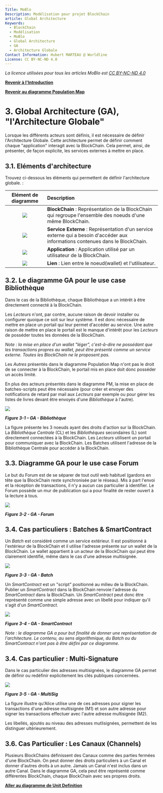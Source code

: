 ```yaml
---
Title: MoBlo
Description: Modélisation pour projet BlockChain
article: Global Architecture
Keywords:
  - BlockChain
  - Modélisation
  - MoBlo
  - Global Architecture
  - GA
  - Architecture Globale
Contact Information: Hubert MARTEAU @ Worldline
License: CC BY-NC-ND 4.0
---
```


_La licence utilisées pour tous les articles MoBlo est_ [_CC BY-NC-ND 4.0_](https://creativecommons.org/licenses/by-nc-nd/4.0/)

[**Revenir à l'Introduction**](/README.md)

[**Revenir au diagramme Population Map**](/02-pm.md)

# 3.    Global Architecture \(GA\), "l'Architecture Globale"

Lorsque les différents acteurs sont définis, il est nécessaire de définir l'Architecture Globale. Cette architecture permet de définir comment chaque "application" interagit avec la BlockChain. Cela permet, ainsi, de présenter, de façon explicite, les services externes à mettre en place.

## 3.1.    Eléments d'architecture

Trouvez ci-dessous les éléments qui permettent de définir l'architecture globale. :

| Elément de diagramme | Description |
| :---: | :--- |
| ![](/Img/GA-BC.png) | **BlockChain** : Représentation de la BlockChain qui regroupe l'ensemble des noeuds d'une même BlockChain. |
| ![](/Img/GA-ExtServ.png) | **Service Externe** : Représentation d'un service externe qui a besoin d'accéder aux informations contenues dans le BlockChain. |
| ![](/Img/GA-Application.png) | **Application** : Application utilisé par un utilisateur de la BlockChain. |
| ![](/Img/GA-Link.png) | **Lien** : Lien entre le noeud\(wallet\) et l'utilisateur. |

## 3.2.    Le diagramme GA pour le use case Bibliothèque

Dans le cas de la Bibliothèque, chaque Bibliothèque a un intérêt à être directement connecté à la BlockChain.

Les _Lecteurs_ n'ont, par contre, aucune raison de devoir installer ou configurer quoique ce soit sur leur système. Il est donc nécessaire de mettre en place un portail qui leur permet d'accéder au service. Une autre raison de mettre en place le portail est le manque d'intérêt pour les _Lecteurs_ de posséder toutes les données de la BlockChain.

_Note : la mise en place d'un wallet "léger", c'est-à-dire ne possédant que les transactions propres au wallet, peut être présenté comme un service externe. Toutes les BlockChain ne le proposent pas._

Les _Autres_ présentés dans le diagramme Population Map n'ont pas le droit de se connecter à la BlockChain, le portail mis en place doit donc posséder un accès limité.

En plus des acteurs présentés dans le diagramme PM, la mise en place de batches-scripts peut être nécessaire \(pour créer et envoyer des notifications de retard par mail aux _Lecteurs_ par exemple ou pour gérer les listes de livres devant être envoyés d'une _Bibliothèque_ à l'autre\).

![](/Img/GA-Library.png)

_**Figure 3-1 – GA - Bibliothèque**_

La figure présente les 3 noeuds ayant des droits d'action sur la BlockChain. La _Bibliothèque Centrale_ \(CL\) et les _Bibliothèques_ secondaires \(L\) sont directement connectées à la BlockChain. Les _Lecteurs_ utilisent un portail pour communiquer avec la BlockChain. Les Batches utilisent l'adresse de la Bibliothèque Centrale pour accéder à la BlockChain.

## 3.3.    Diagramme GA pour le use case Forum

Le but du Forum est de se séparer de tout outil web habituel \(gardons en tête que la BlockChain reste synchronisée par le réseau\). Mis à part l'envoi et la réception de transactions, il n'y a aucun cas particulier à identifier. Le Forum possède un mur de publication qui a pour finalité de rester ouvert à la lecture à tous.

![](/Img/GA-Forum.png)

_**Figure 3-2 - GA - Forum**_

## 3.4.    Cas particuliers : Batches & SmartContract

Un _Batch_ est considéré comme un service extérieur. Il est positionné à l'extérieur de la BlockChain et il utilise l'adresse présente sur un wallet de la BlockChain. Le wallet appartient à un acteur de la BlockChain qui peut être clairement identifié, même dans le cas d'une adresse multisignée.

![](/Img/GA-Batch.png)

_**Figure 3-3 - GA - Batch**_

Un _SmartContract_ est un "script" positionné au milieu de la BlockChain. Publier un _SmartContract_ dans la BlockChain renvoie l'adresse du _SmartContract_ dans la BlockChain. Un _SmartContract_ peut donc être représenté comme une simple adresse avec un libellé pour indiquer qu'il s'agit d'un _SmartContract_.

![](/Img/GA-SC.png)

_**Figure 3-4 - GA - SmartContract**_

_Note : le diagramme GA a pour but finalité de donner une représentation de l'architecture. Le contenu, au sens algorithmique, du Batch ou du SmartContract n'ont pas à être défini par ce diagramme._

## 3.4.    Cas particulier : Multi-Signature

Dans le cas particulier des adresses multisignées, le diagramme GA permet de définir ou redéfinir explicitement les clés publiques concernées.

![](/Img/GA-MultiSig.png)

_**Figure 3-5 - GA - MultiSig**_

La figure illustre qu'Alice utilise une de ces adresses pour signer les transactions d'une adresse multisignée \(M1\) et son autre adresse pour signer les transactions effectuer avec l'autre adresse multisignée \(M2\).

Les libellés, ajoutés au niveau des adresses mutlisignées, permettent de les distinguer ultérieurement.

## 3.6.    Cas Particulier : Les Canaux \(Channels\)

Plusieurs BlockChains définissent des Canaux comme des parties fermées d'une BlockChain. On peut donner des droits particuliers à un Canal et donner d'autres droits à un autre. Jamais un Canal n'est inclus dans un autre Canal. Dans le diagramme GA, cela peut être représenté comme différentes BlockChain, chaque BlockChain avec ses propres droits.

[**Aller au diagramme de Unit Definition**](/04-ud.md)

